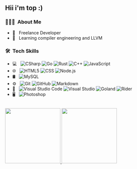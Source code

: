 <h2> Hii i'm top :) </h2>

<h3> 👨🏻‍💻 &nbsp;About Me </h3>

- 💼 &nbsp; Freelance Developer
- 🌱 &nbsp; Learning compiler engineering and LLVM

<h3> 🛠 &nbsp;Tech Skills</h3>

- 💻 &nbsp;
  ![CSharp](https://img.shields.io/badge/-CSharp-333333?style=flat&logo=Csharp&logoColor=#ffffff)
  ![Go](https://img.shields.io/badge/-Go-333333?style=flat&logo=Go&logoColor=8af3ff)
  ![Rust](https://img.shields.io/badge/-Rust-333333?style=flat&logo=rust&logoColor=FFA500)
  ![C++](https://img.shields.io/badge/C++-333333.svg?style=flat&logo=c%2B%2B)
  ![JavaScript](https://img.shields.io/badge/-JavaScript-333333?style=flat&logo=javascript)
- 🌐 &nbsp;
  ![HTML5](https://img.shields.io/badge/-HTML5-333333?style=flat&logo=HTML5)
  ![CSS](https://img.shields.io/badge/-CSS-333333?style=flat&logo=CSS3&logoColor=1572B6)
  ![Node.js](https://img.shields.io/badge/-Node.js-333333?style=flat&logo=node.js)
- 🛢 &nbsp;
  ![MySQL](https://img.shields.io/badge/-MySQL-333333?style=flat&logo=mysql)
- ⚙️ &nbsp;
  ![Git](https://img.shields.io/badge/-Git-333333?style=flat&logo=git)
  ![GitHub](https://img.shields.io/badge/-GitHub-333333?style=flat&logo=github)
  ![Markdown](https://img.shields.io/badge/-Markdown-333333?style=flat&logo=markdown)
- 🔧 &nbsp;
  ![Visual Studio Code](https://img.shields.io/badge/-Visual%20Studio%20Code-333333?style=flat&logo=visual-studio-code&logoColor=007ACC)
  ![Visual Studio](https://img.shields.io/badge/-Visual%20Studio-333333?style=flat&logo=visual-studio&logoColor=992bff)
  ![Goland](https://img.shields.io/badge/-Goland-333333?style=flat&logo=goland&logoColor=00FFFF)
  ![Rider](https://img.shields.io/badge/-Rider-333333?style=flat&logo=rider&logoColor=8aa1ff)
- 🖥 &nbsp;
  ![Photoshop](https://img.shields.io/badge/-Photoshop-333333?style=flat&logo=adobe-photoshop)
<br/>

<a href="https://github.com/Minagoroshi">
  <img height="180em" src="https://github-readme-stats.vercel.app/api?username=Minagoroshi&theme=buefy&show_icons=true" />
  <img height="180em" src="https://github-readme-stats.vercel.app/api/top-langs/?username=Minagoroshi&theme=buefy&layout=compact" />
</a>

<br/>
